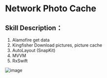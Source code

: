 # Network Photo Cache

## Skill Description：
1. Alamofire get data
2. Kingfisher Download pictures, picture cache
3. AutoLayout (SnapKit)
4. MVVM
5. RxSwift

![image](https://github.com/Timmy-LUO/NetworkPhotoCache/blob/main/GIF/NetworkPhotoCache.gif)
